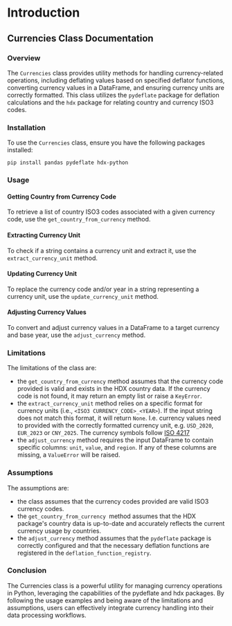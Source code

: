 # Introduction

## Currencies Class Documentation

### Overview

The `Currencies` class provides utility methods for handling currency-related operations, including deflating values based on specified deflator functions, converting currency values in a DataFrame, and ensuring currency units are correctly formatted. 
This class utilizes the `pydeflate` package for deflation calculations and the `hdx` package for relating country and currency ISO3 codes.

### Installation

To use the `Currencies` class, ensure you have the following packages installed:

`pip install pandas pydeflate hdx-python`

### Usage

#### Getting Country from Currency Code

To retrieve a list of country ISO3 codes associated with a given currency code, use the `get_country_from_currency` method.

#### Extracting Currency Unit

To check if a string contains a currency unit and extract it, use the `extract_currency_unit` method.

#### Updating Currency Unit

To replace the currency code and/or year in a string representing a currency unit, use the `update_currency_unit` method.

#### Adjusting Currency Values

To convert and adjust currency values in a DataFrame to a target currency and base year, use the `adjust_currency` method.

### Limitations

The limitations of the class are:
- the `get_country_from_currency` method assumes that the currency code provided is valid and exists in the HDX country data. If the currency code is not found, it may return an empty list or raise a `KeyError`. 
- the `extract_currency_unit` method relies on a specific format for currency units (i.e., `<ISO3 CURRENCY_CODE>_<YEAR>`). If the input string does not match this format, it will return `None`. I.e. currency values need to provided with the correctly formatted currency unit, e.g. `USD_2020`, `EUR_2023` or `CNY_2025`. The currency symbols follow [ISO 4217](https://de.wikipedia.org/wiki/ISO_4217)
- the `adjust_currency` method requires the input DataFrame to contain specific columns: `unit`, `value`, and `region`. If any of these columns are missing, a `ValueError` will be raised.

### Assumptions

The assumptions are:
- the class assumes that the currency codes provided are valid ISO3 currency codes.
- the `get_country_from_currency `method assumes that the HDX package's country data is up-to-date and accurately reflects the current currency usage by countries.
- the `adjust_currency` method assumes that the `pydeflate` package is correctly configured and that the necessary deflation functions are registered in the `deflation_function_registry`.

### Conclusion

The Currencies class is a powerful utility for managing currency operations in Python, leveraging the capabilities of the pydeflate and hdx packages. By following the usage examples and being aware of the limitations and assumptions, users can effectively integrate currency handling into their data processing workflows.